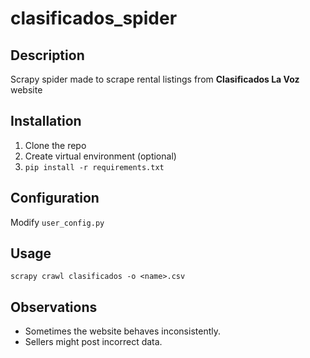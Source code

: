 # clasificados_spider
## Description
Scrapy spider made to scrape rental listings from **Clasificados La Voz** website 

## Installation
1. Clone the repo
2. Create virtual environment (optional)
3. `pip install -r requirements.txt`

## Configuration
Modify `user_config.py`

## Usage
```scrapy crawl clasificados -o <name>.csv```

## Observations
- Sometimes the website behaves inconsistently.
- Sellers might post incorrect data.
